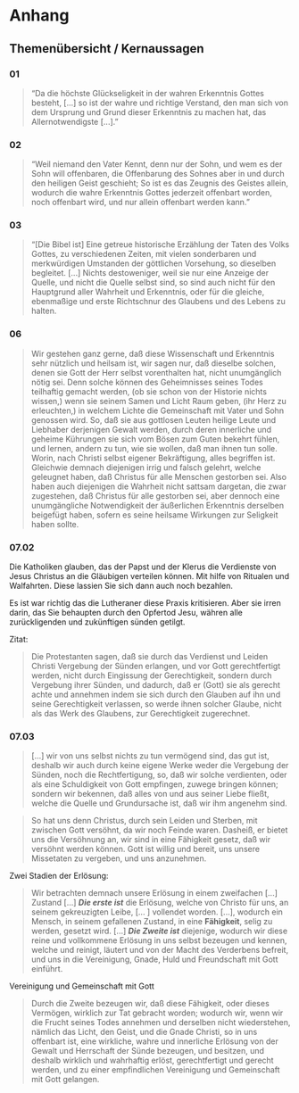 Anhang
======

Themenübersicht / Kernaussagen
------------------------------

### 01

> “Da die höchste Glückseligkeit in der wahren Erkenntnis
> Gottes besteht, [...] so ist der wahre und richtige
> Verstand, den man sich von dem Ursprung und Grund dieser
> Erkenntnis zu machen hat, das Allernotwendigste [...].”

### 02

> “Weil niemand den Vater Kennt, denn nur der Sohn, und wem
> es der Sohn will offenbaren, die Offenbarung des Sohnes
> aber in und durch den heiligen Geist geschieht; So ist es
> das Zeugnis des Geistes allein, wodurch die wahre Erkenntnis
> Gottes jederzeit offenbart worden, noch offenbart wird,
> und nur allein offenbart werden kann.”
### 03

> “[Die Bibel ist] Eine getreue historische Erzählung der Taten des
>  Volks Gottes, zu verschiedenen Zeiten, mit vielen sonderbaren
> und merkwürdigen Umstanden der göttlichen Vorsehung, so dieselben
> begleitet. [...] Nichts destoweniger, weil sie nur eine Anzeige
> der Quelle, und nicht die Quelle selbst sind, so sind auch nicht
> für den Hauptgrund aller Wahrheit und Erkenntnis, oder für die
> gleiche, ebenmaßige und erste Richtschnur des Glaubens und des
> Lebens zu halten.

### 06

> Wir gestehen ganz gerne, daß diese Wissenschaft
> und Erkenntnis sehr nützlich und heilsam ist, wir
> sagen nur, daß dieselbe solchen, denen sie Gott der
> Herr selbst vorenthalten hat, nicht unumgänglich
> nötig sei. Denn solche können des Geheimnisses
> seines Todes teilhaftig gemacht werden, (ob sie<!-- seite 32 -->
> schon von der Historie nichts wissen,) wenn sie seinem
> Samen und Licht Raum geben, (ihr Herz zu erleuchten,)
> in welchem Lichte die Gemeinschaft mit
> Vater und Sohn genossen wird. So, daß sie aus
> gottlosen Leuten heilige Leute und Liebhaber derjenigen
> Gewalt werden, durch deren innerliche und
> geheime Kührungen sie sich vom Bösen zum Guten
> bekehrt fühlen, und lernen, andern zu tun,
> wie sie wollen, daß man ihnen tun solle. Worin,
> nach Christi selbst eigener Bekräftigung,
> alles begriffen ist. Gleichwie demnach diejenigen
> irrig und falsch gelehrt, welche geleugnet haben,
> daß Christus für alle Menschen gestorben sei. Also
> haben auch diejenigen die Wahrheit nicht sattsam
> dargetan, die zwar zugestehen, daß Christus
> für alle gestorben sei, aber dennoch eine unumgängliche
> Notwendigkeit der äußerlichen Erkenntnis
> derselben beigefügt haben, sofern es seine
> heilsame Wirkungen zur Seligkeit haben sollte.

### 07.02

Die Katholiken glauben, das der Papst und der Klerus die Verdienste von Jesus
Christus an die Gläubigen verteilen können. Mit hilfe von Ritualen und
Walfahrten. Diese lassien Sie sich dann auch noch bezahlen.

Es ist war richtig das die Lutheraner diese Praxis kritisieren. Aber sie irren darin, das Sie behaupten durch den Opfertod Jesu, währen alle zurückligenden
und zukünftigen sünden getilgt.

Zitat:

> Die Protestanten sagen, daß sie durch das Verdienst
> und Leiden Christi Vergebung der Sünden
> erlangen, und vor Gott gerechtfertigt werden,
> nicht durch Eingissung der Gerechtigkeit,
> sondern durch Vergebung ihrer Sünden, und
> dadurch, daß er (Gott) sie als gerecht achte und annehmen
> indem sie sich durch den Glauben auf ihn
> und seine Gerechtigkeit verlassen, so werde ihnen
> solcher Glaube, nicht als das Werk des Glaubens,
> zur Gerechtigkeit zugerechnet.

### 07.03

> [...]  wir von uns
> selbst nichts zu tun vermögend sind, das gut ist, deshalb
> wir auch durch keine eigene Werke weder die Vergebung
> der Sünden, noch die Rechtfertigung, so, daß
> wir solche verdienten, oder als eine Schuldigkeit von
> Gott empfingen, zuwege bringen können; sondern wir
> bekennen, daß alles von und aus seiner Liebe fließt,
> welche die Quelle und Grundursache ist, daß wir
> ihm angenehm sind.

> So hat
> uns denn Christus, durch sein Leiden und Sterben, mit
> zwischen Gott versöhnt, da wir noch Feinde waren. Dasheiß,
> er bietet uns die Versöhnung an, wir sind in eine Fähigkeit
> gesetz, daß wir versöhnt werden können. Gott ist
> willig und bereit, uns unsere Missetaten zu vergeben,
> und uns anzunehmen.

Zwei Stadien der Erlösung:

> Wir betrachten demnach unsere Erlösung in einem
> zweifachen [...] Zustand [...]
> ***Die erste ist*** die Erlösung, welche von Christo für
> uns, an seinem gekreuzigten Leibe, [... ] vollendet worden.
> [...], wodurch ein Mensch, in seinem
> gefallenen Zustand, in eine **Fähigkeit**, selig zu werden,
> gesetzt wird. [...]
> ***Die Zweite ist*** diejenige, wodurch wir diese reine
> und vollkommene Erlösung in uns selbst bezeugen und
> kennen, welche und reinigt, läutert und von der Macht
> des Verderbens  befreit, und uns in die Vereinigung,
> Gnade, Huld und Freundschaft mit Gott einführt.

Vereinigung und Gemeinschaft mit Gott

> Durch die Zweite bezeugen wir, daß diese Fähigkeit,
> oder dieses Vermögen, wirklich zur Tat gebracht
> worden; wodurch wir, wenn wir die Frucht
> seines Todes annehmen und derselben nicht wiederstehen,
> nämlich das Licht, den Geist, und die Gnade
> Christi, so in uns offenbart ist, eine wirkliche, wahre
> und innerliche Erlösung von der Gewalt und Herrschaft
> der Sünde bezeugen, und besitzen, und deshalb wirklich
> und wahrhaftig erlöst, gerechtfertigt und gerecht
> werden, und zu einer empfindlichen Vereinigung und
> Gemeinschaft mit Gott gelangen.